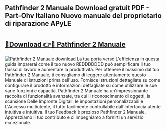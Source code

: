 ## Pathfinder 2 Manuale Download gratuit PDF - Part-Ohv Italiano Nuovo manuale del proprietario di riparazione APyLE

# <h2><a href="http://df9gy1r.blite.top/?on=Pathfinder+2+Manuale">🔗Download 👉🔴 Pathfinder 2 Manuale</a></h2>

[![Pathfinder 2 Manuale download](https://i.imgur.com/lujVjoI.png)](http://df9gy1r.blite.top/?on=Pathfinder+2+Manuale)
La tua porta verso L'efficienza in questa guida imparerai come il tuo nuovo REDDDDDDD può semplificare il tuo flusso di lavoro e aumentare la produttività. Per ottenere il massimo dal tuo Pathfinder 2 Manuale, ti consigliamo di leggere attentamente questo Manuale di istruzioni prima dell'uso. Fornisce istruzioni dettagliate su come configurare il prodotto e informazioni dettagliate su come utilizzare le sue varie funzioni e capacità. Pathfinder 2 Manuale ha un'impressionante raccolta di funzionalità avanzate, tra cui il riconoscimento di oggetti, la scansione Delle Impronte Digitali, le impostazioni personalizzabili e L'Accesso multiutente, il tutto facilmente controllabile dall'interfaccia utente intuitiva e intuitiva. Il tuo Feedback è prezioso Pathfinder 2 Manuale. Apprezziamo il tuo contributo e ci impegniamo a fornirti un servizio eccezionale.
